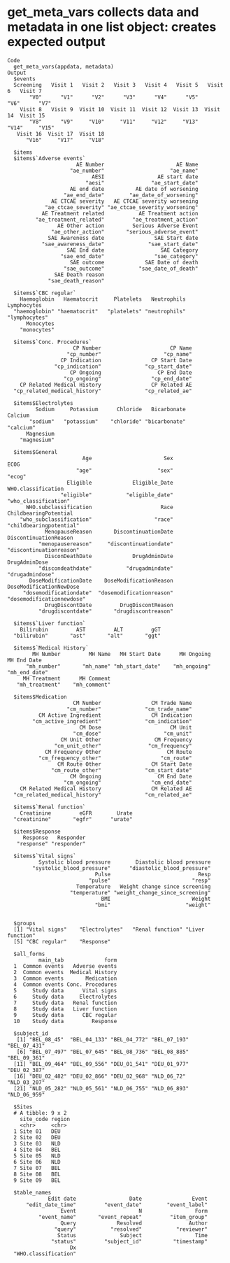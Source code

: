 # get_meta_vars collects data and metadata in one list object: creates expected output

    Code
      get_meta_vars(appdata, metadata)
    Output
      $events
      Screening   Visit 1   Visit 2   Visit 3   Visit 4   Visit 5   Visit 6   Visit 7 
           "V0"      "V1"      "V2"      "V3"      "V4"      "V5"      "V6"      "V7" 
        Visit 8   Visit 9  Visit 10  Visit 11  Visit 12  Visit 13  Visit 14  Visit 15 
           "V8"      "V9"     "V10"     "V11"     "V12"     "V13"     "V14"     "V15" 
       Visit 16  Visit 17  Visit 18 
          "V16"     "V17"     "V18" 
      
      $items
      $items$`Adverse events`
                          AE Number                       AE Name 
                        "ae_number"                     "ae_name" 
                               AESI                 AE start date 
                             "aesi"               "ae_start_date" 
                        AE end date          AE date of worsening 
                      "ae_end_date"        "ae_date_of_worsening" 
                  AE CTCAE severity   AE CTCAE severity worsening 
                "ae_ctcae_severity" "ae_ctcae_severity_worsening" 
               AE Treatment related           AE Treatment action 
             "ae_treatment_related"         "ae_treatment_action" 
                    AE Other action         Serious Adverse Event 
                  "ae_other_action"       "serious_adverse_event" 
                 SAE Awareness date                SAE Start date 
               "sae_awareness_date"              "sae_start_date" 
                       SAE End date                  SAE Category 
                     "sae_end_date"                "sae_category" 
                        SAE outcome             SAE Date of death 
                      "sae_outcome"           "sae_date_of_death" 
                   SAE Death reason 
                 "sae_death_reason" 
      
      $items$`CBC regular`
        Haemoglobin   Haematocrit     Platelets   Neutrophils   Lymphocytes 
      "haemoglobin" "haematocrit"   "platelets" "neutrophils" "lymphocytes" 
          Monocytes 
        "monocytes" 
      
      $items$`Conc. Procedures`
                         CP Number                      CP Name 
                       "cp_number"                    "cp_name" 
                     CP Indication                CP Start Date 
                   "cp_indication"              "cp_start_date" 
                        CP Ongoing                  CP End Date 
                      "cp_ongoing"                "cp_end_date" 
        CP Related Medical History                CP Related AE 
      "cp_related_medical_history"              "cp_related_ae" 
      
      $items$Electrolytes
             Sodium     Potassium      Chloride   Bicarbonate       Calcium 
           "sodium"   "potassium"    "chloride" "bicarbonate"     "calcium" 
          Magnesium 
        "magnesium" 
      
      $items$General
                            Age                       Sex                      ECOG 
                          "age"                     "sex"                    "ecog" 
                       Eligible             Eligible_Date        WHO.classification 
                     "eligible"           "eligible_date"      "who_classification" 
          WHO.subclassification                      Race     ChildbearingPotential 
        "who_subclassification"                    "race"   "childbearingpotential" 
                MenopauseReason       DiscontinuationDate     DiscontinuationReason 
              "menopausereason"     "discontinuationdate"   "discontinuationreason" 
                DisconDeathDate             DrugAdminDate             DrugAdminDose 
              "discondeathdate"           "drugadmindate"           "drugadmindose" 
           DoseModificationDate    DoseModificationReason   DoseModificationNewDose 
         "dosemodificationdate"  "dosemodificationreason" "dosemodificationnewdose" 
                DrugDiscontDate         DrugDiscontReason 
              "drugdiscontdate"       "drugdiscontreason" 
      
      $items$`Liver function`
        Bilirubin         AST         ALT         gGT 
      "bilirubin"       "ast"       "alt"       "ggt" 
      
      $items$`Medical History`
            MH Number         MH Name   MH Start Date      MH Ongoing     MH End Date 
          "mh_number"       "mh_name" "mh_start_date"    "mh_ongoing"   "mh_end_date" 
         MH Treatment      MH Comment 
       "mh_treatment"    "mh_comment" 
      
      $items$Medication
                         CM Number                CM Trade Name 
                       "cm_number"              "cm_trade_name" 
              CM Active Ingredient                CM Indication 
            "cm_active_ingredient"              "cm_indication" 
                           CM Dose                      CM Unit 
                         "cm_dose"                    "cm_unit" 
                     CM Unit Other                 CM Frequency 
                   "cm_unit_other"               "cm_frequency" 
                CM Frequency Other                     CM Route 
              "cm_frequency_other"                   "cm_route" 
                    CM Route Other                CM Start Date 
                  "cm_route_other"              "cm_start_date" 
                        CM Ongoing                  CM End Date 
                      "cm_ongoing"                "cm_end_date" 
        CM Related Medical History                CM Related AE 
      "cm_related_medical_history"              "cm_related_ae" 
      
      $items$`Renal function`
        Creatinine         eGFR        Urate 
      "creatinine"       "egfr"      "urate" 
      
      $items$Response
         Response   Responder 
       "response" "responder" 
      
      $items$`Vital signs`
              Systolic blood pressure        Diastolic blood pressure 
            "systolic_blood_pressure"      "diastolic_blood_pressure" 
                                Pulse                            Resp 
                              "pulse"                          "resp" 
                          Temperature   Weight change since screening 
                        "temperature" "weight_change_since_screening" 
                                  BMI                          Weight 
                                "bmi"                        "weight" 
      
      
      $groups
      [1] "Vital signs"    "Electrolytes"   "Renal function" "Liver function"
      [5] "CBC regular"    "Response"      
      
      $all_forms
              main_tab             form
      1  Common events   Adverse events
      2  Common events  Medical History
      3  Common events       Medication
      4  Common events Conc. Procedures
      5     Study data      Vital signs
      6     Study data     Electrolytes
      7     Study data   Renal function
      8     Study data   Liver function
      9     Study data      CBC regular
      10    Study data         Response
      
      $subject_id
       [1] "BEL_08_45"  "BEL_04_133" "BEL_04_772" "BEL_07_193" "BEL_07_431"
       [6] "BEL_07_497" "BEL_07_645" "BEL_08_736" "BEL_08_885" "BEL_09_361"
      [11] "BEL_09_464" "BEL_09_556" "DEU_01_541" "DEU_01_977" "DEU_02_387"
      [16] "DEU_02_482" "DEU_02_866" "DEU_02_968" "NLD_06_72"  "NLD_03_207"
      [21] "NLD_05_282" "NLD_05_561" "NLD_06_755" "NLD_06_893" "NLD_06_959"
      
      $Sites
      # A tibble: 9 x 2
        site_code region
        <chr>     <chr> 
      1 Site 01   DEU   
      2 Site 02   DEU   
      3 Site 03   NLD   
      4 Site 04   BEL   
      5 Site 05   NLD   
      6 Site 06   NLD   
      7 Site 07   BEL   
      8 Site 08   BEL   
      9 Site 09   BEL   
      
      $table_names
                 Edit date                 Date                Event 
          "edit_date_time"         "event_date"        "event_label" 
                     Event                    N                 Form 
              "event_name"       "event_repeat"         "item_group" 
                     Query             Resolved               Author 
                   "query"           "resolved"           "reviewer" 
                    Status              Subject                 Time 
                  "status"         "subject_id"          "timestamp" 
                        Dx 
      "WHO.classification" 
      

